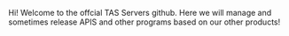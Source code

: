 Hi! Welcome to the offcial TAS Servers github. Here we will manage and sometimes release APIS and other programs based on our other products!
